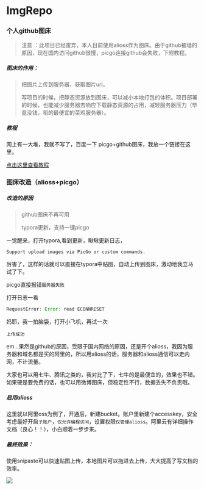 # ImgRepo

### 个人github图床



> 注意 ：此项目已经废弃，本人目前使用alioss作为图床。由于github被墙的原因，现在国内访问github很慢，picgo连接github会失败，下附教程。


##### 图床的作用：
> 把图片上传到服务器，获取图片url。
>
> 写项目的时候，把静态资源放到图床，可以减小本地打包的体积。项目部署的时候，也能减少服务器去响应下载静态资源的占用，减轻服务器压力（毕竟没钱，租的最便宜的菜鸡服务器）。



##### 教程

网上有一大堆，我就不写了，百度一下 picgo+github图床，我放一个链接在这里。

[点击这里查看教程](https://www.jianshu.com/p/2756724a5dee)



### 图床改造（alioss+picgo）

##### 改造的原因
>github图床不再可用
>
>typora更新，支持一键picgo


 一觉醒来，打开typora,看到更新，瞅瞅更新日志，

`Support upload images via PicGo or custom commands.`

厉害了，这样的话就可以直接在typora中贴图，自动上传到图床，激动地我立马试了下。

picgo直接报错`服务器失败`

打开日志一看

```javascript
RequestError: Error: read ECONNRESET
```

妈耶，我一拍脑袋，打开小飞机，再试一次

`上传成功`

em...果然是github的原因，受限于国内网络的原因，还是开个alioss，我因为服务器和域名都是买的阿里的，所以用alioss的话，服务器和alioss通信可以走内网，不计流量。

大家也可以用七牛、腾讯之类的，我对比了下，七牛的是最便宜的，效果也不错。如果硬是要免费的话，也可以用微博图床，但稳定性不行，数据丢失不负责哦。

##### 启用alioss

这里就以阿里oss为例了，开通后，新建bucket。账户里新建个accesskey，安全考虑最好开启`子账户`，`仅允许编程访问`，设置权限`仅管理alioss`。阿里云有详细操作文档（良心！！），小白顺着一步步来。



##### 最终效果：

使用snipaste可以快速贴图上传，本地图片可以拖进去上传，大大提高了写文档的效率。

![](https://gif-clark-cui.oss-cn-beijing.aliyuncs.com/blog/%E6%BC%94%E7%A4%BA2020-3-15.gif)

